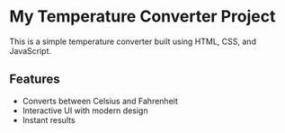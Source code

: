 # My Temperature Converter Project
This is a simple temperature converter built using HTML, CSS, and JavaScript.

## Features
- Converts between Celsius and Fahrenheit
- Interactive UI with modern design
- Instant results
   


   